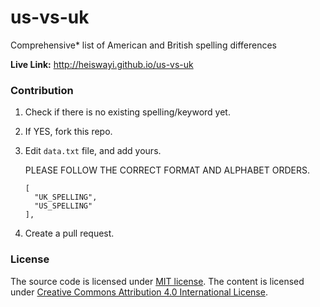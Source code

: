 # us-vs-uk

Comprehensive* list of American and British spelling differences

**Live Link:** http://heiswayi.github.io/us-vs-uk

### Contribution

1. Check if there is no existing spelling/keyword yet.
2. If YES, fork this repo.
3. Edit `data.txt` file, and add yours.

    PLEASE FOLLOW THE CORRECT FORMAT AND ALPHABET ORDERS.

    ```
    [
      "UK_SPELLING",
      "US_SPELLING"
    ],
    ```

4. Create a pull request.

### License

The source code is licensed under [MIT license](http://heiswayi.github.io/mit-license). The content is licensed under [ Creative Commons Attribution 4.0 International License](http://creativecommons.org/licenses/by/4.0/).

